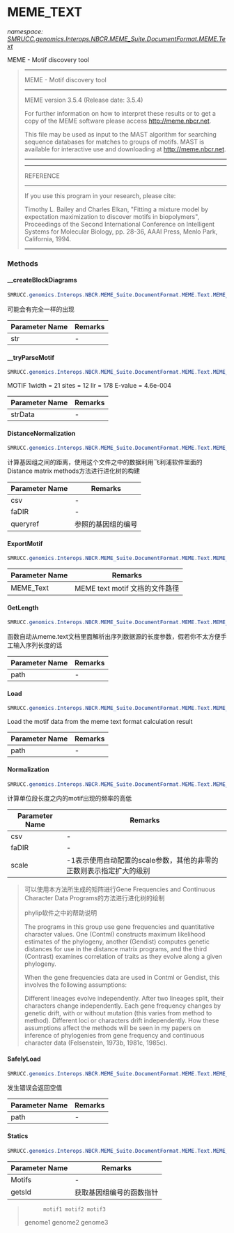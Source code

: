 ﻿# MEME_TEXT
_namespace: [SMRUCC.genomics.Interops.NBCR.MEME_Suite.DocumentFormat.MEME.Text](./index.md)_

MEME - Motif discovery tool

> 
>  ********************************************************************************
>  MEME - Motif discovery tool
>  ********************************************************************************
>  MEME version 3.5.4 (Release date: 3.5.4)
>  
>  For further information on how to interpret these results or to get
>  a copy of the MEME software please access http://meme.nbcr.net.
>  
>  This file may be used as input to the MAST algorithm for searching
>  sequence databases for matches to groups of motifs.  MAST is available
>  for interactive use and downloading at http://meme.nbcr.net.
>  ********************************************************************************
>  
>  
>  ********************************************************************************
>  REFERENCE
>  ********************************************************************************
>  If you use this program in your research, please cite:
>  
>  Timothy L. Bailey and Charles Elkan,
>  "Fitting a mixture model by expectation maximization to discover
>  motifs in biopolymers", Proceedings of the Second International
>  Conference on Intelligent Systems for Molecular Biology, pp. 28-36,
>  AAAI Press, Menlo Park, California, 1994.
>  ********************************************************************************
>  


### Methods

#### __createBlockDiagrams
```csharp
SMRUCC.genomics.Interops.NBCR.MEME_Suite.DocumentFormat.MEME.Text.MEME_TEXT.__createBlockDiagrams(System.String[])
```
可能会有完全一样的出现

|Parameter Name|Remarks|
|--------------|-------|
|str|-|


#### __tryParseMotif
```csharp
SMRUCC.genomics.Interops.NBCR.MEME_Suite.DocumentFormat.MEME.Text.MEME_TEXT.__tryParseMotif(System.String,System.String)
```
MOTIF 1width = 21 sites = 12 llr = 178 E-value = 4.6e-004

|Parameter Name|Remarks|
|--------------|-------|
|strData|-|


#### DistanceNormalization
```csharp
SMRUCC.genomics.Interops.NBCR.MEME_Suite.DocumentFormat.MEME.Text.MEME_TEXT.DistanceNormalization(Microsoft.VisualBasic.Data.csv.DocumentStream.File,System.String,System.String)
```
计算基因组之间的距离，使用这个文件之中的数据利用飞利浦软件里面的Distance matrix methods方法进行进化树的构建

|Parameter Name|Remarks|
|--------------|-------|
|csv|-|
|faDIR|-|
|queryref|参照的基因组的编号|


#### ExportMotif
```csharp
SMRUCC.genomics.Interops.NBCR.MEME_Suite.DocumentFormat.MEME.Text.MEME_TEXT.ExportMotif(System.String)
```


|Parameter Name|Remarks|
|--------------|-------|
|MEME_Text|MEME text motif 文档的文件路径|


#### GetLength
```csharp
SMRUCC.genomics.Interops.NBCR.MEME_Suite.DocumentFormat.MEME.Text.MEME_TEXT.GetLength(System.String)
```
函数自动从meme.text文档里面解析出序列数据源的长度参数，假若你不太方便手工输入序列长度的话

|Parameter Name|Remarks|
|--------------|-------|
|path|-|


#### Load
```csharp
SMRUCC.genomics.Interops.NBCR.MEME_Suite.DocumentFormat.MEME.Text.MEME_TEXT.Load(System.String,System.Boolean)
```
Load the motif data from the meme text format calculation result

|Parameter Name|Remarks|
|--------------|-------|
|path|-|


#### Normalization
```csharp
SMRUCC.genomics.Interops.NBCR.MEME_Suite.DocumentFormat.MEME.Text.MEME_TEXT.Normalization(Microsoft.VisualBasic.Data.csv.DocumentStream.File,System.String,System.Int32)
```
计算单位段长度之内的motif出现的频率的高低

|Parameter Name|Remarks|
|--------------|-------|
|csv|-|
|faDIR|-|
|scale|-1表示使用自动配置的scale参数，其他的非零的正数则表示指定扩大的级别|

> 
>  可以使用本方法所生成的矩阵进行Gene Frequencies and Continuous Character Data Programs的方法进行进化树的绘制
>  
>  phylip软件之中的帮助说明
>  
>  The programs in this group use gene frequencies and quantitative character values. One (Contml) constructs maximum likelihood estimates of the phylogeny, another (Gendist) computes genetic distances for use in the distance matrix programs, and the third (Contrast) examines correlation of traits as they evolve along a given phylogeny.
>  
>  When the gene frequencies data are used in Contml or Gendist, this involves the following assumptions:
>  
>  Different lineages evolve independently.
>  After two lineages split, their characters change independently.
>  Each gene frequency changes by genetic drift, with or without mutation (this varies from method to method).
>  Different loci or characters drift independently.
>  How these assumptions affect the methods will be seen in my papers on inference of phylogenies from gene frequency and continuous character data (Felsenstein, 1973b, 1981c, 1985c).
>  

#### SafelyLoad
```csharp
SMRUCC.genomics.Interops.NBCR.MEME_Suite.DocumentFormat.MEME.Text.MEME_TEXT.SafelyLoad(System.String,System.Boolean)
```
发生错误会返回空值

|Parameter Name|Remarks|
|--------------|-------|
|path|-|


#### Statics
```csharp
SMRUCC.genomics.Interops.NBCR.MEME_Suite.DocumentFormat.MEME.Text.MEME_TEXT.Statics(System.Collections.Generic.IEnumerable{SMRUCC.genomics.Interops.NBCR.MEME_Suite.DocumentFormat.MEME.LDM.Motif},System.Func{System.String,System.String})
```


|Parameter Name|Remarks|
|--------------|-------|
|Motifs|-|
|getsId|获取基因组编号的函数指针|

> 
>           motif1 motif2 motif3
>  genome1
>  genome2
>  genome3
>  


